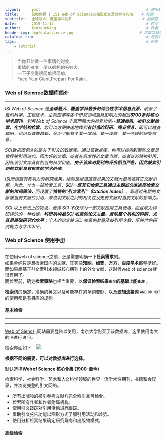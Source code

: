 ```yaml
---
layout:     post                                                # 使用的布局（不需要改）
title:      简懒教程 | ISI Web of Science网络信息资源检索与利用    # 标题 
subtitle:   全球最大、覆盖学科最多                                # 副标题
date:       2019-11-12                                          # 时间
author:     BenYourKing                                         # 作者
header-img: img/datascience.jpg                              # 这篇文章标题背景图片
catalog: true                                                   # 是否归档
tags:                                                           # 标签
    - Tutorial
---
```

       
       
> 当你开始做一件事情的时候，         
> 事情的难度，便从假想的无穷大，         
> 一下子变得很简单很简单。          
> Face Your Giant,Prepare For Rain .
          
           
### Web of Science数据库简介
***************************

_ISI Web of Science 是**全球最大、覆盖学科最多的综合性学术信息资源**，收录了自然科学、工程技术、生物医学等各个研究领域最具影响力的超过**8700多种核心学术期刊**。利用Web of Science 丰富而强大的检索功能--**普通检索、被引文献检索、化学结构检索**，您可以方便快速地找到**有价值的科研、商业信息**，即可以越查越旧，也可以越查越新，全面了解有关某一学科、某一课题、某一领域的研究信息。_       
     
_SCI数据库包含的是关于引文的数据库。通过该数据库，你可以检索到哪些文章是曾经被引用过的。因为好的文章，或者有启发性的文章当然、或者说必然被引用，因此该引文库具有相当的科学价值。**由于该库对期刊的评价相当严格，因此被索引到的文献具有很高的学术价值**。_

_ISI所谓最有影响力的研究成果，指的是报道这些成果的文献大量地被其它文献引用。为此，作为一部检索工具，**SCI一反其它检索工具通过主题或分类途径检索文献的常规做法**，而设置了**独特的"引文索引"（Citation Index）**。即通过先期的文献被当前文献的引用，来说明文献之间的相关性及先前文献对当前文献的影响力。_ 
    
_SCI 以上做法上的特点，使得 SCI 不仅作为一部文献检索工具使用，而且成为科研评价的一种依据。**科研机构被 SCI 收录的论文总量，反映整个机构的科研、尤其是基础研究的水平**；个人的论文被 SCI 收录的数量及被引用次数，反映他的研究能力与学术水平。_      

### Web of Science 使用手册
***************************

在使用web of science之前，还是需要明确一下**检索需求**的。     
如果单纯只是想检索国内的文献，其实像**知网**，**维普**，**万方**，**百度学术**都整挺好。        
而如果想基于引文索引本领域核心期刊上的外文文献，这时候web of science就很有用了。    
而检索前，确定**检索策略**也相当重要，以<strong>保证检索结果`查全`的基础上能`查准` </strong>。     

**检索词**的确定，准确的英文以及可能存在的单词变形，以及**逻辑连接词** `AND`  `OR`  `NOT`的使用都是有相应的规则。          


#### 基本检索
*************
*************
[Web of Sience](www.isiknowledge.com/) ,网站需要登陆以使用，南京大学购买了该数据库，这里使用南大的IP进行访问。      
    
检索界面如下：
![](https://ftp.bmp.ovh/imgs/2019/12/5c7f1a099518056c.png)

**根据不同的需要，可以对数据库进行选择。**
        
默认选择**Web of Science 核心合集 (1900-至今)**    
    
检索科学、社会科学、艺术和人文科学领域的世界一流学术性期刊、书籍和会议录，并浏览完整的引文网络。    
    
+ 所有出版物的被引参考文献均完全索引且可检索。
+ 检索所有作者和作者附属机构。
+ 使用引文跟踪对引用活动进行跟踪。
+ 借助引文报告功能以图形方式了解引用活动和趋势。
+ 使用分析检索结果确定研究趋向和出版物模式。




#### 高级检索


